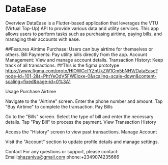 # DataEase

Overview
DataEase  is a Flutter-based application that leverages the VTU (Virtual Top-Up) API to provide various data and utility services. This app allows users to perform tasks such as purchasing airtime, paying bills, and managing their accounts with ease.


##Features
  Airtime Purchase: Users can buy airtime for themselves or others.
  Bill Payments: Pay utility bills directly from the app.
  Account Management: View and manage account details.
  Transaction History: Keep track of all transactions.
##This is the figma prototype
    https://www.figma.com/proto/HIOWCcfYZnUkZW1Gm5bNHV/DataEase?node-id=101-2&t=PhtYeOdV5FWEioxe-0&scaling=scale-down&content-scaling=fixed&page-id=0%3A1

Usage
Purchase Airtime

Navigate to the "Airtime" screen.
Enter the phone number and amount.
Tap "Buy Airtime" to complete the transaction.
Pay Bills

Go to the "Bills" screen.
Select the type of bill and enter the necessary details.
Tap "Pay Bill" to process the payment.
View Transaction History

Access the "History" screen to view past transactions.
Manage Account

Visit the "Account" section to update profile details and manage settings.

Contact
For any questions or support, please contact:
Email:shazaniyu@gmail.com
phone:+2349074235666
